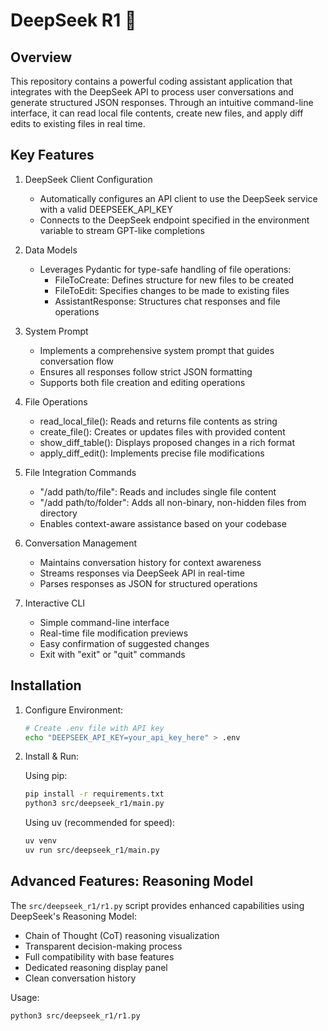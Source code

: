 # DeepSeek R1 🐋

## Overview

This repository contains a powerful coding assistant application that integrates with the DeepSeek API to process user conversations and generate structured JSON responses. Through an intuitive command-line interface, it can read local file contents, create new files, and apply diff edits to existing files in real time.

## Key Features

1. DeepSeek Client Configuration
   - Automatically configures an API client to use the DeepSeek service with a valid DEEPSEEK_API_KEY
   - Connects to the DeepSeek endpoint specified in the environment variable to stream GPT-like completions

2. Data Models
   - Leverages Pydantic for type-safe handling of file operations:
     - FileToCreate: Defines structure for new files to be created
     - FileToEdit: Specifies changes to be made to existing files
     - AssistantResponse: Structures chat responses and file operations

3. System Prompt
   - Implements a comprehensive system prompt that guides conversation flow
   - Ensures all responses follow strict JSON formatting
   - Supports both file creation and editing operations

4. File Operations
   - read_local_file(): Reads and returns file contents as string
   - create_file(): Creates or updates files with provided content
   - show_diff_table(): Displays proposed changes in a rich format
   - apply_diff_edit(): Implements precise file modifications

5. File Integration Commands
   - "/add path/to/file": Reads and includes single file content
   - "/add path/to/folder": Adds all non-binary, non-hidden files from directory
   - Enables context-aware assistance based on your codebase

6. Conversation Management
   - Maintains conversation history for context awareness
   - Streams responses via DeepSeek API in real-time
   - Parses responses as JSON for structured operations

7. Interactive CLI
   - Simple command-line interface
   - Real-time file modification previews
   - Easy confirmation of suggested changes
   - Exit with "exit" or "quit" commands

## Installation

1. Configure Environment:
   ```bash
   # Create .env file with API key
   echo "DEEPSEEK_API_KEY=your_api_key_here" > .env
   ```

2. Install & Run:

   Using pip:
   ```bash
   pip install -r requirements.txt
   python3 src/deepseek_r1/main.py
   ```

   Using uv (recommended for speed):
   ```bash
   uv venv
   uv run src/deepseek_r1/main.py
   ```

## Advanced Features: Reasoning Model

The `src/deepseek_r1/r1.py` script provides enhanced capabilities using DeepSeek's Reasoning Model:

- Chain of Thought (CoT) reasoning visualization
- Transparent decision-making process
- Full compatibility with base features
- Dedicated reasoning display panel
- Clean conversation history

Usage:
```bash
python3 src/deepseek_r1/r1.py
```
